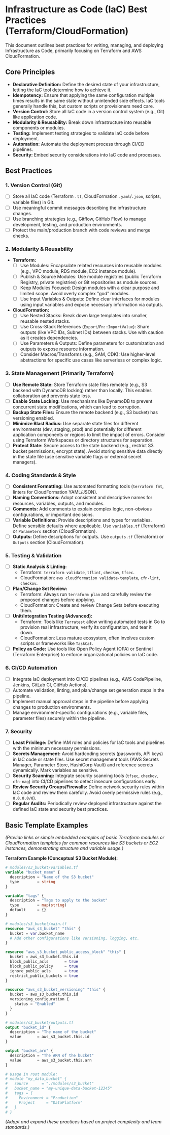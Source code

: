 # Infrastructure as Code (IaC) Best Practices (Terraform/CloudFormation)

This document outlines best practices for writing, managing, and deploying Infrastructure as Code, primarily focusing on Terraform and AWS CloudFormation.

## Core Principles

*   **Declarative Definition:** Define the desired state of your infrastructure, letting the IaC tool determine how to achieve it.
*   **Idempotency:** Ensure that applying the same configuration multiple times results in the same state without unintended side effects. IaC tools generally handle this, but custom scripts or provisioners need care.
*   **Version Control:** Store all IaC code in a version control system (e.g., Git) like application code.
*   **Modularity & Reusability:** Break down infrastructure into reusable components or modules.
*   **Testing:** Implement testing strategies to validate IaC code before deployment.
*   **Automation:** Automate the deployment process through CI/CD pipelines.
*   **Security:** Embed security considerations into IaC code and processes.

## Best Practices

### 1. Version Control (Git)

*   [ ] Store all IaC code (Terraform `.tf`, CloudFormation `.yaml`/`.json`, scripts, variable files) in Git.
*   [ ] Use meaningful commit messages describing the infrastructure changes.
*   [ ] Use branching strategies (e.g., Gitflow, GitHub Flow) to manage development, testing, and production environments.
*   [ ] Protect the main/production branch with code reviews and merge checks.

### 2. Modularity & Reusability

*   **Terraform:**
    *   [ ] Use Modules: Encapsulate related resources into reusable modules (e.g., VPC module, RDS module, EC2 instance module).
    *   [ ] Publish & Source Modules: Use module registries (public Terraform Registry, private registries) or Git repositories as module sources.
    *   [ ] Keep Modules Focused: Design modules with a clear purpose and limited scope. Avoid overly complex "god" modules.
    *   [ ] Use Input Variables & Outputs: Define clear interfaces for modules using input variables and expose necessary information via outputs.
*   **CloudFormation:**
    *   [ ] Use Nested Stacks: Break down large templates into smaller, reusable nested stacks.
    *   [ ] Use Cross-Stack References (`Export`/`Fn::ImportValue`): Share outputs (like VPC IDs, Subnet IDs) between stacks. Use with caution as it creates dependencies.
    *   [ ] Use Parameters & Outputs: Define parameters for customization and outputs to expose resource information.
    *   [ ] Consider Macros/Transforms (e.g., SAM, CDK): Use higher-level abstractions for specific use cases like serverless or complex logic.

### 3. State Management (Primarily Terraform)

*   [ ] **Use Remote State:** Store Terraform state files remotely (e.g., S3 backend with DynamoDB locking) rather than locally. This enables collaboration and prevents state loss.
*   [ ] **Enable State Locking:** Use mechanisms like DynamoDB to prevent concurrent state modifications, which can lead to corruption.
*   [ ] **Backup State Files:** Ensure the remote backend (e.g., S3 bucket) has versioning enabled.
*   [ ] **Minimize Blast Radius:** Use separate state files for different environments (dev, staging, prod) and potentially for different application components or regions to limit the impact of errors. Consider using Terraform Workspaces or directory structures for separation.
*   [ ] **Protect State:** Secure access to the state backend (e.g., restrict S3 bucket permissions, encrypt state). Avoid storing sensitive data directly in the state file (use sensitive variable flags or external secret managers).

### 4. Coding Standards & Style

*   [ ] **Consistent Formatting:** Use automated formatting tools (`terraform fmt`, linters for CloudFormation YAML/JSON).
*   [ ] **Naming Conventions:** Adopt consistent and descriptive names for resources, variables, outputs, and modules.
*   [ ] **Comments:** Add comments to explain complex logic, non-obvious configurations, or important decisions.
*   [ ] **Variable Definitions:** Provide descriptions and types for variables. Define sensible defaults where applicable. Use `variables.tf` (Terraform) or `Parameters` section (CloudFormation).
*   [ ] **Outputs:** Define descriptions for outputs. Use `outputs.tf` (Terraform) or `Outputs` section (CloudFormation).

### 5. Testing & Validation

*   [ ] **Static Analysis & Linting:**
    *   Terraform: `terraform validate`, `tflint`, `checkov`, `tfsec`.
    *   CloudFormation: `aws cloudformation validate-template`, `cfn-lint`, `checkov`.
*   [ ] **Plan/Change Set Review:**
    *   Terraform: Always run `terraform plan` and carefully review the proposed changes before applying.
    *   CloudFormation: Create and review Change Sets before executing them.
*   [ ] **Unit/Integration Testing (Advanced):**
    *   Terraform: Tools like `Terratest` allow writing automated tests in Go to provision real infrastructure, verify its configuration, and tear it down.
    *   CloudFormation: Less mature ecosystem, often involves custom scripts or frameworks like `TaskCat`.
*   [ ] **Policy as Code:** Use tools like Open Policy Agent (OPA) or Sentinel (Terraform Enterprise) to enforce organizational policies on IaC code.

### 6. CI/CD Automation

*   [ ] Integrate IaC deployment into CI/CD pipelines (e.g., AWS CodePipeline, Jenkins, GitLab CI, GitHub Actions).
*   [ ] Automate validation, linting, and plan/change set generation steps in the pipeline.
*   [ ] Implement manual approval steps in the pipeline before applying changes to production environments.
*   [ ] Manage environment-specific configurations (e.g., variable files, parameter files) securely within the pipeline.

### 7. Security

*   [ ] **Least Privilege:** Define IAM roles and policies for IaC tools and pipelines with the minimum necessary permissions.
*   [ ] **Secrets Management:** Avoid hardcoding secrets (passwords, API keys) in IaC code or state files. Use secret management tools (AWS Secrets Manager, Parameter Store, HashiCorp Vault) and reference secrets dynamically. Mark variables as sensitive.
*   [ ] **Security Scanning:** Integrate security scanning tools (`tfsec`, `checkov`, `cfn-nag`) into CI/CD pipelines to detect insecure configurations early.
*   [ ] **Review Security Groups/Firewalls:** Define network security rules within IaC code and review them carefully. Avoid overly permissive rules (e.g., `0.0.0.0/0`).
*   [ ] **Regular Audits:** Periodically review deployed infrastructure against the defined IaC state and security best practices.

## Basic Template Examples

*(Provide links or simple embedded examples of basic Terraform modules or CloudFormation templates for common resources like S3 buckets or EC2 instances, demonstrating structure and variable usage.)*

**Terraform Example (Conceptual S3 Bucket Module):**

```terraform
# modules/s3_bucket/variables.tf
variable "bucket_name" {
  description = "Name of the S3 bucket"
  type        = string
}

variable "tags" {
  description = "Tags to apply to the bucket"
  type        = map(string)
  default     = {}
}

# modules/s3_bucket/main.tf
resource "aws_s3_bucket" "this" {
  bucket = var.bucket_name
  # Add other configurations like versioning, logging, etc.
}

resource "aws_s3_bucket_public_access_block" "this" {
  bucket = aws_s3_bucket.this.id
  block_public_acls       = true
  block_public_policy     = true
  ignore_public_acls      = true
  restrict_public_buckets = true
}

resource "aws_s3_bucket_versioning" "this" {
  bucket = aws_s3_bucket.this.id
  versioning_configuration {
    status = "Enabled"
  }
}

# modules/s3_bucket/outputs.tf
output "bucket_id" {
  description = "The name of the bucket"
  value       = aws_s3_bucket.this.id
}

output "bucket_arn" {
  description = "The ARN of the bucket"
  value       = aws_s3_bucket.this.arn
}

# Usage in root module:
# module "my_data_bucket" {
#   source      = "./modules/s3_bucket"
#   bucket_name = "my-unique-data-bucket-12345"
#   tags = {
#     Environment = "Production"
#     Project     = "DataPlatform"
#   }
# }
```

*(Adapt and expand these practices based on project complexity and team standards.)*